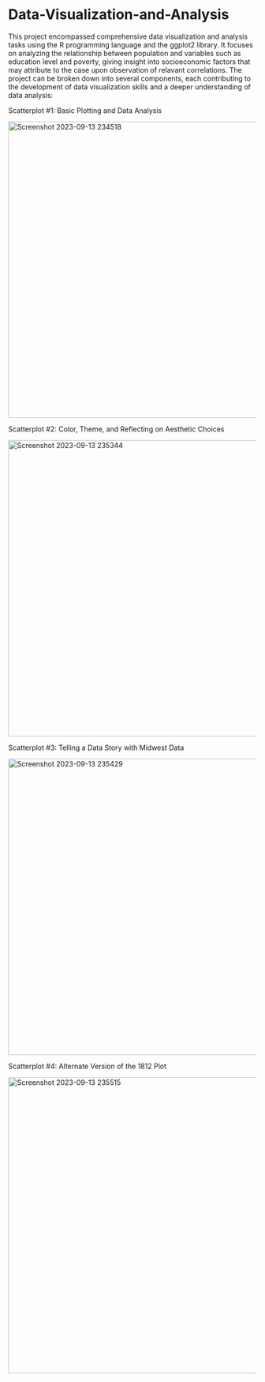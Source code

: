 # Data-Visualization-and-Analysis

This project encompassed comprehensive data visualization and analysis tasks using the R programming language and the ggplot2 library. It focuses on analyzing the relationship between population and variables such as education level and poverty, giving insight into socioeconomic factors that may attribute to the case upon observation of relavant correlations. The project can be broken down into several components, each contributing to the development of data visualization skills and a deeper understanding of data analysis:

Scatterplot #1: Basic Plotting and Data Analysis

<img width="600" alt="Screenshot 2023-09-13 234518" src="https://github.com/winniieee/Data-Visualization-and-Analysis/assets/132627065/4523048f-fa15-45e1-86e5-164e2a5db741">


Scatterplot #2: Color, Theme, and Reflecting on Aesthetic Choices

<img width="600" alt="Screenshot 2023-09-13 235344" src="https://github.com/winniieee/Data-Visualization-and-Analysis/assets/132627065/a106a6f6-cdd4-42d9-b8c9-3d976b9019d5">


Scatterplot #3: Telling a Data Story with Midwest Data

<img width="600" alt="Screenshot 2023-09-13 235429" src="https://github.com/winniieee/Data-Visualization-and-Analysis/assets/132627065/7eb71758-bd6f-4439-9f36-b12ecffce5ea">

Scatterplot #4: Alternate Version of the 1812 Plot

<img width="600" alt="Screenshot 2023-09-13 235515" src="https://github.com/winniieee/Data-Visualization-and-Analysis/assets/132627065/f5a52b4a-ee00-4a4e-8251-a77fd3218f98">
